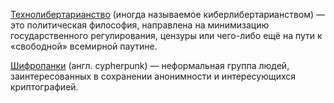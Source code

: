 [Технолибертарианство](https://ru.wikipedia.org/wiki/%D0%A2%D0%B5%D1%85%D0%BD%D0%BE%D0%BB%D0%B8%D0%B1%D0%B5%D1%80%D1%82%D0%B0%D1%80%D0%B8%D0%B0%D0%BD%D1%81%D1%82%D0%B2%D0%BE) (иногда называемое киберлибертарианством) — это политическая философия, направлена ​​на минимизацию государственного регулирования, цензуры или чего-либо ещё на пути к «свободной» всемирной паутине.

[Шифропанки](https://ru.wikipedia.org/wiki/%D0%A8%D0%B8%D1%84%D1%80%D0%BE%D0%BF%D0%B0%D0%BD%D0%BA) (англ. cypherpunk) — неформальная группа людей, заинтересованных в сохранении анонимности и интересующихся криптографией.

